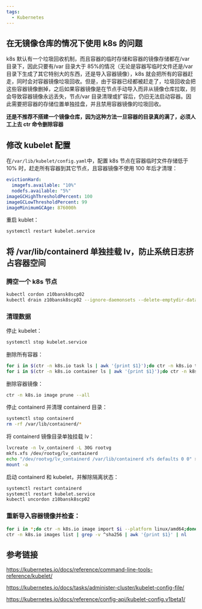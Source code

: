 ```yaml
---
tags:
  - Kubernetes
---
```


## 在无镜像仓库的情况下使用 k8s 的问题

k8s 默认有一个垃圾回收机制，而且容器的临时存储和容器的镜像存储都在/var 目录下，因此只要有/var 目录大于 85%的情况（无论是容器写临时文件还是/var 目录下生成了其它特别大的东西，还是导入容器镜像），k8s 就会把所有的容器赶走，同时会对容器镜像垃圾回收。但是，由于容器已经都被赶走了，垃圾回收会把这些容器镜像删掉，之后如果容器镜像是在节点手动导入而非从镜像仓库拉取，则会导致容器镜像永远丢失，节点/var 目录清理或扩容后，仍旧无法启动容器。因此需要把容器的存储位置单独挂盘，并且禁用容器镜像的垃圾回收。

**还是不推荐不搭建一个镜像仓库，因为这种方法一旦容器的目录真的满了，必须人工上去 ctr 命令删除容器**

## 修改 kubelet 配置

在`/var/lib/kubelet/config.yaml`中，配置 k8s 节点在容器临时文件存储低于 10% 时，赶走所有容器到其它节点，且容器镜像不使用 100 年后才清理：

```yaml
evictionHard:
  imagefs.available: "10%"
  nodefs.available: "5%"
imageGCHighThresholdPercent: 100
imageGCLowThresholdPercent: 99
imageMinimumGCAge: 876000h
```

重启 kublet：

```bash
systemctl restart kubelet.service
```

## 将 /var/lib/containerd 单独挂载 lv，防止系统日志挤占容器空间

### 腾空一个 k8s 节点

```bash
kubectl cordon z10bansk8scp02
kubectl drain z10bansk8scp02 --ignore-daemonsets --delete-emptydir-data
```

### 清理数据

停止 kubelet：

```bash
systemctl stop kubelet.service
```

删除所有容器：

```bash
for i in $(ctr -n k8s.io task ls | awk '{print $1}');do ctr -n k8s.io task kill $i;done
for i in $(ctr -n k8s.io container ls | awk '{print $1}');do ctr -n k8s.io container delete $i;done
```

删除容器镜像：

```bash
ctr -n k8s.io image prune --all
```

停止 containerd 并清理 containerd 目录：

```bash
systemctl stop containerd
rm -rf /var/lib/containerd/*
```

将 containerd 镜像目录单独挂载 lv：

```bash
lvcreate -n lv_containerd -L 30G rootvg
mkfs.xfs /dev/rootvg/lv_containerd
echo "/dev/rootvg/lv_containerd /var/lib/containerd xfs defaults 0 0" >> /etc/fstab
mount -a
```

启动 containerd 和 kubelet，并解除隔离状态：

```bash
systemctl restart containerd
systemctl restart kubelet.service
kubectl uncordon z10bansk8scp02
```

### 重新导入容器镜像并检查：

```bash
for i in *;do ctr -n k8s.io image import $i --platform linux/amd64;done
ctr -n k8s.io images list | grep -v ^sha256 | awk '{print $1}' | nl
```

## 参考链接

https://kubernetes.io/docs/reference/command-line-tools-reference/kubelet/

https://kubernetes.io/docs/tasks/administer-cluster/kubelet-config-file/

https://kubernetes.io/docs/reference/config-api/kubelet-config.v1beta1/
